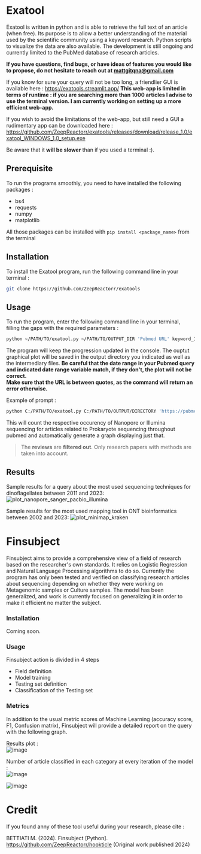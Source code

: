 # Exatool

Exatool is written in python and is able to retrieve the full text of an article (when free). Its purpose is to allow a better understanding of the material used by the scientific community using a keyword research. Python scripts to visualize the data are also available.
The development is still ongoing and currently limited to the PubMed database of research articles. 

**If you have questions, find bugs, or have ideas of features you would like to propose, do not hesitate to reach out at mattgitqna@gmail.com**

If you know for sure your query will not be too long, a friendlier GUI is available here : https://exatools.streamlit.app/
**This web-app is limited in terms of runtime : if you are searching more than 1000 articles I advise to use the terminal version. I am currently working on setting up a more efficient web-app.**

If you wish to avoid the limitations of the web-app, but still need a GUI a rudimentary app can be downloaded here : https://github.com/ZeepReactorr/exatools/releases/download/release_1.0/exatool_WINDOWS_1.0_setup.exe <br>

Be aware that it **will be slower** than if you used a terminal :).

## Prerequisite 

To run the programs smoothly, you need to have installed the following packages : 
- bs4
- requests
- numpy
- matplotlib

All those packages can be installed with `pip install <package_name>` from the terminal

## Installation

To install the Exatool program, run the following command line in your terminal :
```sh
git clone https://github.com/ZeepReactorr/exatools
```

## Usage

To run the program, enter the following command line in your terminal, filling the gaps with the required parameters :
```sh
python ~/PATH/TO/exatool.py ~/PATH/TO/OUTPUT_DIR 'Pubmed URL' keyword_1 keyword_2... keyword_n
```

The program will keep the progression updated in the console. The ouptut graphical plot will be saved in the output directory you indicated as well as the intermediary files. 
**Be careful that the date range in your Pubmed query and indicated date range variable __match__, if they don't, the plot will not be correct.** <br>
**Make sure that the URL is between quotes, as the command will return an error otherwise.**

Example of prompt : 

```sh
python C:/PATH/TO/exatool.py C:/PATH/TO/OUTPUT/DIRECTORY 'https://pubmed.ncbi.nlm.nih.gov/?term=prokaryote+sequencing&filter=simsearch2.ffrft' Illumina Nanopore
```

This will count the respective occurency of Nanopore or Illumina sequencing for articles related to Prokaryote sequencing throughout pubmed and automatically generate a graph displaying just that. 

> The **reviews** are **filtered out**. Only research papers with methods are taken into account.

## Results

Sample results for a query about the most used sequencing techniques for dinoflagellates between 2011 and 2023:
![plot_nanopore_sanger_pacbio_illumina](https://github.com/ZeepReactorr/hookticle/assets/151944715/dc86374f-0822-4d35-9331-c7baa9d6d8a9)

Sample results for the most used mapping tool in ONT bioinformatics between 2002 and 2023: 
![plot_minimap_kraken](https://github.com/ZeepReactorr/hookticle/assets/151944715/9574660c-c830-48c2-9667-589b15deac2d)


# Finsubject

Finsubject aims to provide a comprehensive view of a field of research based on the researcher's own standards. It relies on Logistic Regression and Natural Language Processing algorithms to do so. Currently the program has only been tested and verified on classifying research articles about sequencing depending on whether they were working on Metagenomic samples or Culture samples. The model has been generalized, and work is currently focused on generalizing it in order to make it efficient no matter the subject.

### Installation

Coming soon.

### Usage

Finsubject action is divided in 4 steps
- Field definition 
- Model training
- Testing set definition
- Classification of the Testing set

### Metrics

In addition to the usual metric scores of Machine Learning (accuracy score, F1, Confusion matrix), Finsubject will provide a detailed report on the query with the following graph.

Results plot : <br>
![image](https://github.com/ZeepReactorr/hookticle/assets/151944715/52f3a94c-6ede-4a46-bee4-557dad3ffb82)

Number of article classified in each category at every iteration of the model : <br>
![image](https://github.com/ZeepReactorr/hookticle/assets/151944715/124c9137-beb6-4834-938d-5f494222a380)


![image](https://github.com/ZeepReactorr/hookticle/assets/151944715/92c2098f-0c7d-4f0b-842e-3904b550c105)



# Credit

If you found anny of these tool useful during your research, please cite :

BETTIATI M. (2024). Finsubject [Python]. https://github.com/ZeepReactorr/hookticle (Original work published 2024)






